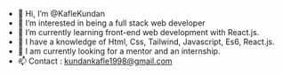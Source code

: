 - 👋 Hi, I’m @KafleKundan
- 👀 I’m interested in being a full stack web developer
- 🌱 I’m currently learning front-end web development with React.js.
- 🧠 I have a knowledge of Html, Css, Tailwind, Javascript, Es6, React.js.
- 💞️ I am currently looking for a mentor and an internship.
- 📫 Contact : kundankafle1998@gmail.com
